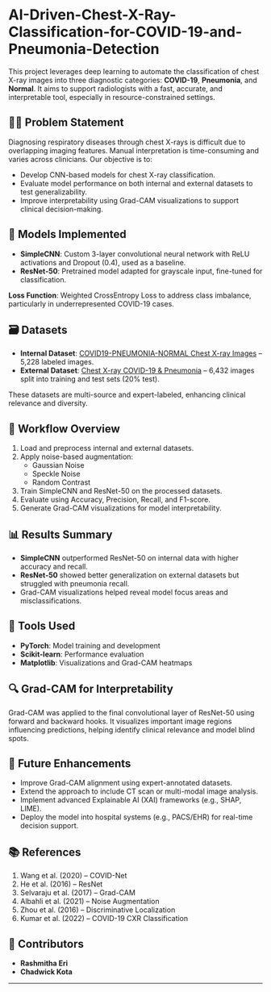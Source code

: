 # AI-Driven-Chest-X-Ray-Classification-for-COVID-19-and-Pneumonia-Detection

This project leverages deep learning to automate the classification of chest X-ray images into three diagnostic categories: **COVID-19**, **Pneumonia**, and **Normal**. It aims to support radiologists with a fast, accurate, and interpretable tool, especially in resource-constrained settings.

## 👩‍⚕️ Problem Statement

Diagnosing respiratory diseases through chest X-rays is difficult due to overlapping imaging features. Manual interpretation is time-consuming and varies across clinicians. Our objective is to:

- Develop CNN-based models for chest X-ray classification.
- Evaluate model performance on both internal and external datasets to test generalizability.
- Improve interpretability using Grad-CAM visualizations to support clinical decision-making.

## 🧠 Models Implemented

- **SimpleCNN**: Custom 3-layer convolutional neural network with ReLU activations and Dropout (0.4), used as a baseline.
- **ResNet-50**: Pretrained model adapted for grayscale input, fine-tuned for classification.

**Loss Function**: Weighted CrossEntropy Loss to address class imbalance, particularly in underrepresented COVID-19 cases.

## 🗃️ Datasets

- **Internal Dataset**: [COVID19-PNEUMONIA-NORMAL Chest X-ray Images](https://www.kaggle.com/datasets/sachinkumar413/covid-pneumonia-normal-chestxray-images) – 5,228 labeled images.
- **External Dataset**: [Chest X-ray COVID-19 & Pneumonia](https://www.kaggle.com/datasets/prashant268/chest-xray-covid19-pneumonia) – 6,432 images split into training and test sets (20% test).

These datasets are multi-source and expert-labeled, enhancing clinical relevance and diversity.

## 🔁 Workflow Overview

1. Load and preprocess internal and external datasets.
2. Apply noise-based augmentation:
   - Gaussian Noise
   - Speckle Noise
   - Random Contrast
3. Train SimpleCNN and ResNet-50 on the processed datasets.
4. Evaluate using Accuracy, Precision, Recall, and F1-score.
5. Generate Grad-CAM visualizations for model interpretability.

## 📊 Results Summary

- **SimpleCNN** outperformed ResNet-50 on internal data with higher accuracy and recall.
- **ResNet-50** showed better generalization on external datasets but struggled with pneumonia recall.
- Grad-CAM visualizations helped reveal model focus areas and misclassifications.

## 🧪 Tools Used

- **PyTorch**: Model training and development  
- **Scikit-learn**: Performance evaluation  
- **Matplotlib**: Visualizations and Grad-CAM heatmaps

## 🔍 Grad-CAM for Interpretability

Grad-CAM was applied to the final convolutional layer of ResNet-50 using forward and backward hooks. It visualizes important image regions influencing predictions, helping identify clinical relevance and model blind spots.

## 🚀 Future Enhancements

- Improve Grad-CAM alignment using expert-annotated datasets.
- Extend the approach to include CT scan or multi-modal image analysis.
- Implement advanced Explainable AI (XAI) frameworks (e.g., SHAP, LIME).
- Deploy the model into hospital systems (e.g., PACS/EHR) for real-time decision support.

## 📚 References

1. Wang et al. (2020) – COVID-Net  
2. He et al. (2016) – ResNet  
3. Selvaraju et al. (2017) – Grad-CAM  
4. Albahli et al. (2021) – Noise Augmentation  
5. Zhou et al. (2016) – Discriminative Localization  
6. Kumar et al. (2022) – COVID-19 CXR Classification

## 🙌 Contributors

- **Rashmitha Eri**  
- **Chadwick Kota**

---


